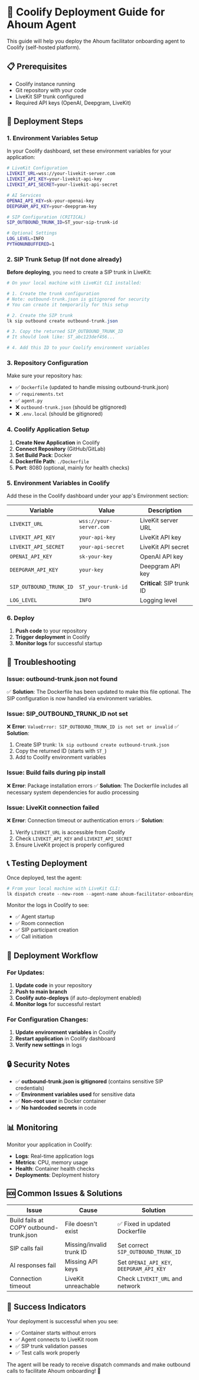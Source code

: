 # 🚀 Coolify Deployment Guide for Ahoum Agent

This guide will help you deploy the Ahoum facilitator onboarding agent to Coolify (self-hosted platform).

## 📋 Prerequisites

- Coolify instance running
- Git repository with your code
- LiveKit SIP trunk configured
- Required API keys (OpenAI, Deepgram, LiveKit)

## 🔧 Deployment Steps

### 1. **Environment Variables Setup**

In your Coolify dashboard, set these environment variables for your application:

```bash
# LiveKit Configuration
LIVEKIT_URL=wss://your-livekit-server.com
LIVEKIT_API_KEY=your-livekit-api-key
LIVEKIT_API_SECRET=your-livekit-api-secret

# AI Services
OPENAI_API_KEY=sk-your-openai-key
DEEPGRAM_API_KEY=your-deepgram-key

# SIP Configuration (CRITICAL)
SIP_OUTBOUND_TRUNK_ID=ST_your-sip-trunk-id

# Optional Settings
LOG_LEVEL=INFO
PYTHONUNBUFFERED=1
```

### 2. **SIP Trunk Setup** (If not done already)

**Before deploying**, you need to create a SIP trunk in LiveKit:

```powershell
# On your local machine with LiveKit CLI installed:

# 1. Create the trunk configuration
# Note: outbound-trunk.json is gitignored for security
# You can create it temporarily for this setup

# 2. Create the SIP trunk
lk sip outbound create outbound-trunk.json

# 3. Copy the returned SIP_OUTBOUND_TRUNK_ID
# It should look like: ST_abc123def456...

# 4. Add this ID to your Coolify environment variables
```

### 3. **Repository Configuration**

Make sure your repository has:
- ✅ `Dockerfile` (updated to handle missing outbound-trunk.json)
- ✅ `requirements.txt`
- ✅ `agent.py`
- ❌ `outbound-trunk.json` (should be gitignored)
- ❌ `.env.local` (should be gitignored)

### 4. **Coolify Application Setup**

1. **Create New Application** in Coolify
2. **Connect Repository** (GitHub/GitLab)
3. **Set Build Pack**: Docker
4. **Dockerfile Path**: `./Dockerfile`
5. **Port**: 8080 (optional, mainly for health checks)

### 5. **Environment Variables in Coolify**

Add these in the Coolify dashboard under your app's Environment section:

| Variable | Value | Description |
|----------|-------|-------------|
| `LIVEKIT_URL` | `wss://your-server.com` | LiveKit server URL |
| `LIVEKIT_API_KEY` | `your-api-key` | LiveKit API key |
| `LIVEKIT_API_SECRET` | `your-api-secret` | LiveKit API secret |
| `OPENAI_API_KEY` | `sk-your-key` | OpenAI API key |
| `DEEPGRAM_API_KEY` | `your-key` | Deepgram API key |
| `SIP_OUTBOUND_TRUNK_ID` | `ST_your-trunk-id` | **Critical**: SIP trunk ID |
| `LOG_LEVEL` | `INFO` | Logging level |

### 6. **Deploy**

1. **Push code** to your repository
2. **Trigger deployment** in Coolify
3. **Monitor logs** for successful startup

## 🐛 Troubleshooting

### **Issue: outbound-trunk.json not found**
✅ **Solution**: The Dockerfile has been updated to make this file optional. The SIP configuration is now handled via environment variables.

### **Issue: SIP_OUTBOUND_TRUNK_ID not set**
❌ **Error**: `ValueError: SIP_OUTBOUND_TRUNK_ID is not set or invalid`
✅ **Solution**: 
1. Create SIP trunk: `lk sip outbound create outbound-trunk.json`
2. Copy the returned ID (starts with `ST_`)
3. Add to Coolify environment variables

### **Issue: Build fails during pip install**
❌ **Error**: Package installation errors
✅ **Solution**: The Dockerfile includes all necessary system dependencies for audio processing

### **Issue: LiveKit connection failed**
❌ **Error**: Connection timeout or authentication errors
✅ **Solution**: 
1. Verify `LIVEKIT_URL` is accessible from Coolify
2. Check `LIVEKIT_API_KEY` and `LIVEKIT_API_SECRET`
3. Ensure LiveKit project is properly configured

## 📞 Testing Deployment

Once deployed, test the agent:

```powershell
# From your local machine with LiveKit CLI:
lk dispatch create --new-room --agent-name ahoum-facilitator-onboarding --metadata '+1234567890'
```

Monitor the logs in Coolify to see:
- ✅ Agent startup
- ✅ Room connection
- ✅ SIP participant creation
- ✅ Call initiation

## 🔄 Deployment Workflow

### **For Updates**:
1. **Update code** in your repository
2. **Push to main branch**
3. **Coolify auto-deploys** (if auto-deployment enabled)
4. **Monitor logs** for successful restart

### **For Configuration Changes**:
1. **Update environment variables** in Coolify
2. **Restart application** in Coolify dashboard
3. **Verify new settings** in logs

## 🔒 Security Notes

- ✅ **outbound-trunk.json is gitignored** (contains sensitive SIP credentials)
- ✅ **Environment variables used** for sensitive data
- ✅ **Non-root user** in Docker container
- ✅ **No hardcoded secrets** in code

## 📊 Monitoring

Monitor your application in Coolify:
- **Logs**: Real-time application logs
- **Metrics**: CPU, memory usage
- **Health**: Container health checks
- **Deployments**: Deployment history

## 🆘 Common Issues & Solutions

| Issue | Cause | Solution |
|-------|-------|----------|
| Build fails at COPY outbound-trunk.json | File doesn't exist | ✅ Fixed in updated Dockerfile |
| SIP calls fail | Missing/invalid trunk ID | Set correct `SIP_OUTBOUND_TRUNK_ID` |
| AI responses fail | Missing API keys | Set `OPENAI_API_KEY`, `DEEPGRAM_API_KEY` |
| Connection timeout | LiveKit unreachable | Check `LIVEKIT_URL` and network |

## 🎉 Success Indicators

Your deployment is successful when you see:
- ✅ Container starts without errors
- ✅ Agent connects to LiveKit room
- ✅ SIP trunk validation passes
- ✅ Test calls work properly

The agent will be ready to receive dispatch commands and make outbound calls to facilitate Ahoum onboarding! 🚀
